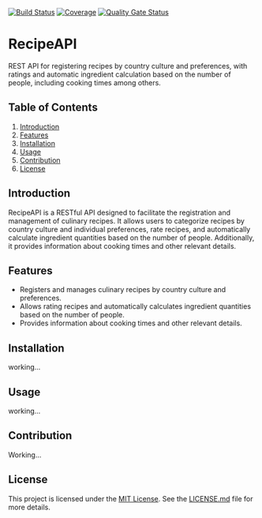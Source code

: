 [![Build Status](https://github.com/rgdevment/RecipeApi/actions/workflows/main.yml/badge.svg)](https://github.com/rgdevment/RecipeApi/actions/workflows/main.yml)
[![Coverage](https://rgdevment.github.io/RecipeApi/badges/jacoco.svg)](https://rgdevment.github.io/RecipeApi) [![Quality Gate Status](https://sonarcloud.io/api/project_badges/measure?project=rgdevment_RecipeApi&metric=alert_status)](https://sonarcloud.io/summary/new_code?id=rgdevment_RecipeApi)

# RecipeAPI

REST API for registering recipes by country culture and preferences, with ratings and automatic ingredient calculation based on the number of people, including cooking times among others.

## Table of Contents

1. [Introduction](#introduction)
2. [Features](#features)
3. [Installation](#installation)
4. [Usage](#usage)
5. [Contribution](#contribution)
6. [License](#license)

## Introduction

RecipeAPI is a RESTful API designed to facilitate the registration and management of culinary recipes. It allows users to categorize recipes by country culture and individual preferences, rate recipes, and automatically calculate ingredient quantities based on the number of people. Additionally, it provides information about cooking times and other relevant details.

## Features

- Registers and manages culinary recipes by country culture and preferences.
- Allows rating recipes and automatically calculates ingredient quantities based on the number of people.
- Provides information about cooking times and other relevant details.

## Installation

working...

## Usage

working...

## Contribution

Working...

## License

This project is licensed under the [MIT License](LICENSE.md). See the [LICENSE.md](LICENSE.md) file for more details.
